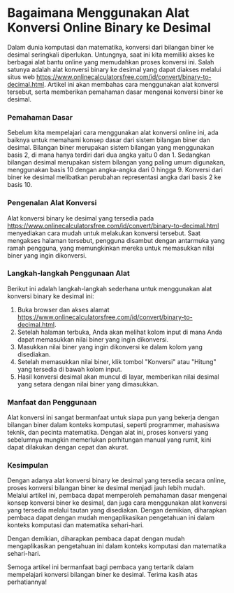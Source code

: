 Bagaimana Menggunakan Alat Konversi Online Binary ke Desimal
============================================================

Dalam dunia komputasi dan matematika, konversi dari bilangan biner ke desimal seringkali diperlukan. Untungnya, saat ini kita memiliki akses ke berbagai alat bantu online yang memudahkan proses konversi ini. Salah satunya adalah alat konversi binary ke desimal yang dapat diakses melalui situs web <https://www.onlinecalculatorsfree.com/id/convert/binary-to-decimal.html>. Artikel ini akan membahas cara menggunakan alat konversi tersebut, serta memberikan pemahaman dasar mengenai konversi biner ke desimal.

### Pemahaman Dasar

Sebelum kita mempelajari cara menggunakan alat konversi online ini, ada baiknya untuk memahami konsep dasar dari sistem bilangan biner dan desimal. Bilangan biner merupakan sistem bilangan yang menggunakan basis 2, di mana hanya terdiri dari dua angka yaitu 0 dan 1. Sedangkan bilangan desimal merupakan sistem bilangan yang paling umum digunakan, menggunakan basis 10 dengan angka-angka dari 0 hingga 9. Konversi dari biner ke desimal melibatkan perubahan representasi angka dari basis 2 ke basis 10.

### Pengenalan Alat Konversi

Alat konversi binary ke desimal yang tersedia pada <https://www.onlinecalculatorsfree.com/id/convert/binary-to-decimal.html> menyediakan cara mudah untuk melakukan konversi tersebut. Saat mengakses halaman tersebut, pengguna disambut dengan antarmuka yang ramah pengguna, yang memungkinkan mereka untuk memasukkan nilai biner yang ingin dikonversi.

### Langkah-langkah Penggunaan Alat

Berikut ini adalah langkah-langkah sederhana untuk menggunakan alat konversi binary ke desimal ini:

1. Buka browser dan akses alamat <https://www.onlinecalculatorsfree.com/id/convert/binary-to-decimal.html>.
2. Setelah halaman terbuka, Anda akan melihat kolom input di mana Anda dapat memasukkan nilai biner yang ingin dikonversi.
3. Masukkan nilai biner yang ingin dikonversi ke dalam kolom yang disediakan.
4. Setelah memasukkan nilai biner, klik tombol "Konversi" atau "Hitung" yang tersedia di bawah kolom input.
5. Hasil konversi desimal akan muncul di layar, memberikan nilai desimal yang setara dengan nilai biner yang dimasukkan.

### Manfaat dan Penggunaan

Alat konversi ini sangat bermanfaat untuk siapa pun yang bekerja dengan bilangan biner dalam konteks komputasi, seperti programmer, mahasiswa teknik, dan pecinta matematika. Dengan alat ini, proses konversi yang sebelumnya mungkin memerlukan perhitungan manual yang rumit, kini dapat dilakukan dengan cepat dan akurat.

### Kesimpulan

Dengan adanya alat konversi binary ke desimal yang tersedia secara online, proses konversi bilangan biner ke desimal menjadi jauh lebih mudah. Melalui artikel ini, pembaca dapat memperoleh pemahaman dasar mengenai konsep konversi biner ke desimal, dan juga cara menggunakan alat konversi yang tersedia melalui tautan yang disediakan. Dengan demikian, diharapkan pembaca dapat dengan mudah mengaplikasikan pengetahuan ini dalam konteks komputasi dan matematika sehari-hari.

Dengan demikian, diharapkan pembaca dapat dengan mudah mengaplikasikan pengetahuan ini dalam konteks komputasi dan matematika sehari-hari.

Semoga artikel ini bermanfaat bagi pembaca yang tertarik dalam mempelajari konversi bilangan biner ke desimal. Terima kasih atas perhatiannya!